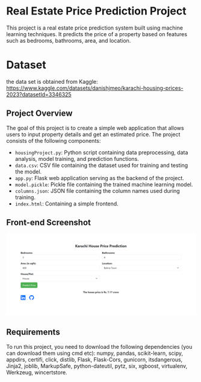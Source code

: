 # Real Estate Price Prediction Project

This project is a real estate price prediction system built using machine learning techniques. It predicts the price of a property based on features such as bedrooms, bathrooms, area, and location.

# Dataset
the data set is obtained from Kaggle: https://www.kaggle.com/datasets/danishjmeo/karachi-housing-prices-2023?datasetId=3346325 

## Project Overview

The goal of this project is to create a simple web application that allows users to input property details and get an estimated price. The project consists of the following components:

- `housingProject.py`: Python script containing data preprocessing, data analysis, model training, and prediction functions.
- `data.csv`: CSV file containing the dataset used for training and testing the model.
- `app.py`: Flask web application serving as the backend of the project.
- `model.pickle`: Pickle file containing the trained machine learning model.
- `columns.json`: JSON file containing the column names used during training.
- `index.html`: Containing a simple frontend.

## Front-end Screenshot
![screenshot](/Screenshots/ss.png)

## Requirements

To run this project, you need to download the following dependencies (you can download them using cmd etc):
numpy, pandas, scikit-learn, scipy, appdirs, certifi, click, distlib, Flask, Flask-Cors, gunicorn, itsdangerous, Jinja2, joblib, MarkupSafe, python-dateutil, pytz, six, xgboost, virtualenv, Werkzeug, wincertstore.
